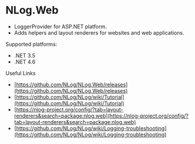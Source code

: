 # NLog.Web

- LoggerProvider for ASP.NET platform. 
- Adds helpers and layout renderers for websites and web applications.

Supported platforms:

- .NET 3.5
- .NET 4.6

Useful Links
- [https://github.com/NLog/NLog.Web/releases](https://github.com/NLog/NLog.Web/releases)
- [https://github.com/NLog/NLog/wiki/Tutorial](https://github.com/NLog/NLog/wiki/Tutorial)
- [https://nlog-project.org/config/?tab=layout-renderers&search=package:nlog.web](https://nlog-project.org/config/?tab=layout-renderers&search=package:nlog.web)
- [https://github.com/NLog/NLog/wiki/Logging-troubleshooting](https://github.com/NLog/NLog/wiki/Logging-troubleshooting)

